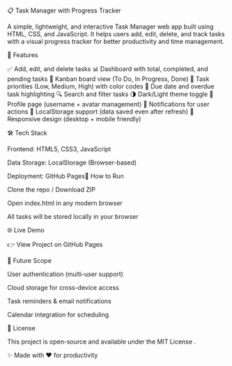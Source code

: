 📋 Task Manager with Progress Tracker

A simple, lightweight, and interactive Task Manager web app built using HTML, CSS, and JavaScript.
It helps users add, edit, delete, and track tasks with a visual progress tracker for better productivity and time management.

🚀 Features

✅ Add, edit, and delete tasks
📊 Dashboard with total, completed, and pending tasks
📌 Kanban board view (To Do, In Progress, Done)
🎯 Task priorities (Low, Medium, High) with color codes
📅 Due date and overdue task highlighting
🔍 Search and filter tasks
🌗 Dark/Light theme toggle
👤 Profile page (username + avatar management)
🔔 Notifications for user actions
💾 LocalStorage support (data saved even after refresh)
📱 Responsive design (desktop + mobile friendly)


🛠️ Tech Stack

Frontend: HTML5, CSS3, JavaScript

Data Storage: LocalStorage (Browser-based)

Deployment: GitHub Pages🔧 How to Run

Clone the repo / Download ZIP

Open index.html in any modern browser

All tasks will be stored locally in your browser

🌐 Live Demo

👉 View Project on GitHub Pages

📌 Future Scope

User authentication (multi-user support)

Cloud storage for cross-device access

Task reminders & email notifications

Calendar integration for scheduling

📝 License

This project is open-source and available under the MIT License
.

✨ Made with ❤️ for productivity
